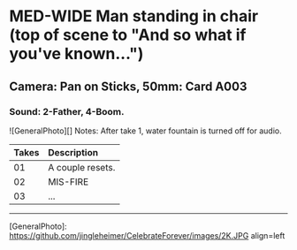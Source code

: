 # MED-WIDE Man standing in chair (top of scene to "And so what if you've known...")

## Camera: Pan on Sticks, 50mm: Card A003

### Sound: 2-Father, 4-Boom.

![GeneralPhoto][]
Notes: After take 1, water fountain is turned off for audio.

| Takes | Description |
|:---|:----|
| 01 | A couple resets. |
| 02 | MIS-FIRE |
| 03 | ... |

----


[GeneralPhoto]:  https://github.com/jingleheimer/CelebrateForever/images/2K.JPG align=left